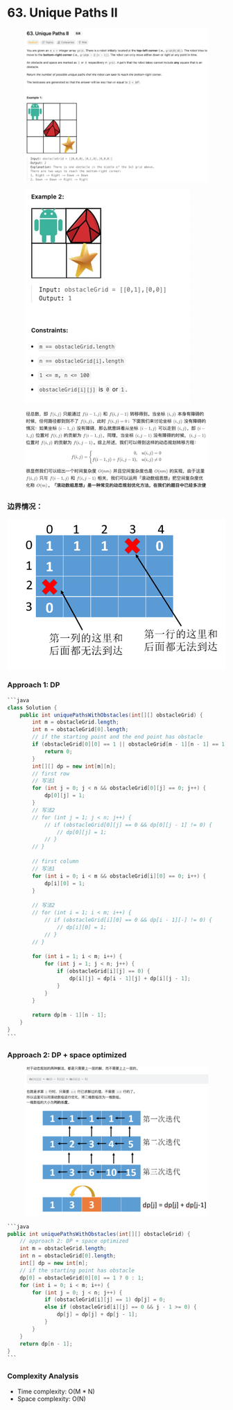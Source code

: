 # 63. Unique Paths II

<figure><img src="../../../.gitbook/assets/image (18).png" alt=""><figcaption></figcaption></figure>

<figure><img src="../../../.gitbook/assets/image (19).png" alt=""><figcaption></figcaption></figure>

<figure><img src="../../../.gitbook/assets/image (23).png" alt=""><figcaption></figcaption></figure>

### 边界情况：

![](<../../../.gitbook/assets/image (24).png>)

### Approach 1: DP

````java
```java
class Solution {
    public int uniquePathsWithObstacles(int[][] obstacleGrid) {
        int m = obstacleGrid.length;
        int n = obstacleGrid[0].length;
        // if the starting point and the end point has obstacle
        if (obstacleGrid[0][0] == 1 || obstacleGrid[m - 1][n - 1] == 1) {
            return 0;
        }
        int[][] dp = new int[m][n];
        // first row
        // 写法1
        for (int j = 0; j < n && obstacleGrid[0][j] == 0; j++) {
            dp[0][j] = 1;
        }
        // 写法2
        // for (int j = 1; j < n; j++) {
            // if (obstacleGrid[0][j] == 0 && dp[0][j - 1] != 0) {
                // dp[0][j] = 1;
            // }
        // }
        
        // first column
        // 写法1
        for (int i = 0; i < m && obstacleGrid[i][0] == 0; i++) {
            dp[i][0] = 1;
        }
        
        // 写法2
        // for (int i = 1; i < m; i++) {
            // if (obstacleGrid[i][0] == 0 && dp[i - 1][-] != 0) {
                // dp[i][0] = 1;
            // }
        // }

        for (int i = 1; i < m; i++) {
            for (int j = 1; j < n; j++) {
                if (obstacleGrid[i][j] == 0) {
                    dp[i][j] = dp[i - 1][j] + dp[i][j - 1];
                }
            }
        }

        return dp[m - 1][n - 1];
    }
}
```
````

### Approach 2: DP + space optimized

<figure><img src="../../../.gitbook/assets/image (11).png" alt=""><figcaption></figcaption></figure>

````java
```java
public int uniquePathsWithObstacles(int[][] obstacleGrid) {
    // approach 2: DP + space optimized
    int m = obstacleGrid.length;
    int n = obstacleGrid[0].length;
    int[] dp = new int[n];
    // if the starting point has obstacle
    dp[0] = obstacleGrid[0][0] == 1 ? 0 : 1;
    for (int i = 0; i < m; i++) {
        for (int j = 0; j < n; j++) {
            if (obstacleGrid[i][j] == 1) dp[j] = 0;
            else if (obstacleGrid[i][j] == 0 && j - 1 >= 0) {
                dp[j] = dp[j] + dp[j - 1];
            }
        }
    }
    return dp[n - 1];
}
```
````

### Complexity Analysis

* Time complexity: O(M \* N)
* Space complexity: O(N)
